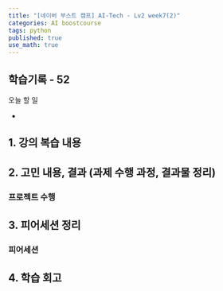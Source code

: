 ```yaml
---
title: "[네이버 부스트 캠프] AI-Tech - Lv2 week7(2)"
categories: AI boostcourse
tags: python
published: true
use_math: true
---
```


## 학습기록 - 52

오늘 할 일  

- 

## 1. 강의 복습 내용

## 2. 고민 내용, 결과 (과제 수행 과정, 결과물 정리)

### 프로젝트 수행

## 3. 피어세션 정리

### 피어세션

## 4. 학습 회고

